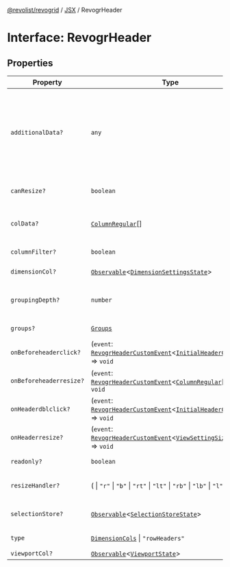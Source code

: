 [@revolist/revogrid](README.md) / [JSX](Namespace.JSX.md) / RevogrHeader

# Interface: RevogrHeader

## Properties

| Property | Type | Description | Defined in |
| ------ | ------ | ------ | ------ |
| `additionalData?` | `any` | Extra properties to pass into header renderer, such as vue or react components to handle parent | [src/components.d.ts:1766](https://github.com/revolist/revogrid/blob/7c04a51ec5214ac7292502c14a49e3fb70d452cb/src/components.d.ts#L1766) |
| `canResize?` | `boolean` | If columns can be resized | [src/components.d.ts:1770](https://github.com/revolist/revogrid/blob/7c04a51ec5214ac7292502c14a49e3fb70d452cb/src/components.d.ts#L1770) |
| `colData?` | [`ColumnRegular`](Interface.ColumnRegular.md)[] | Columns - defines an array of grid columns. | [src/components.d.ts:1774](https://github.com/revolist/revogrid/blob/7c04a51ec5214ac7292502c14a49e3fb70d452cb/src/components.d.ts#L1774) |
| `columnFilter?` | `boolean` | Column filter | [src/components.d.ts:1778](https://github.com/revolist/revogrid/blob/7c04a51ec5214ac7292502c14a49e3fb70d452cb/src/components.d.ts#L1778) |
| `dimensionCol?` | [`Observable`](TypeAlias.Observable.md)\<[`DimensionSettingsState`](Interface.DimensionSettingsState.md)\> | Dimension settings X | [src/components.d.ts:1782](https://github.com/revolist/revogrid/blob/7c04a51ec5214ac7292502c14a49e3fb70d452cb/src/components.d.ts#L1782) |
| `groupingDepth?` | `number` | Grouping depth, how many levels of grouping | [src/components.d.ts:1786](https://github.com/revolist/revogrid/blob/7c04a51ec5214ac7292502c14a49e3fb70d452cb/src/components.d.ts#L1786) |
| `groups?` | [`Groups`](TypeAlias.Groups.md) | Column groups | [src/components.d.ts:1790](https://github.com/revolist/revogrid/blob/7c04a51ec5214ac7292502c14a49e3fb70d452cb/src/components.d.ts#L1790) |
| `onBeforeheaderclick?` | (`event`: [`RevogrHeaderCustomEvent`](Interface.RevogrHeaderCustomEvent.md)\<[`InitialHeaderClick`](TypeAlias.InitialHeaderClick.md)\>) => `void` | On initial header click | [src/components.d.ts:1794](https://github.com/revolist/revogrid/blob/7c04a51ec5214ac7292502c14a49e3fb70d452cb/src/components.d.ts#L1794) |
| `onBeforeheaderresize?` | (`event`: [`RevogrHeaderCustomEvent`](Interface.RevogrHeaderCustomEvent.md)\<[`ColumnRegular`](Interface.ColumnRegular.md)[]\>) => `void` | On before header resize | [src/components.d.ts:1798](https://github.com/revolist/revogrid/blob/7c04a51ec5214ac7292502c14a49e3fb70d452cb/src/components.d.ts#L1798) |
| `onHeaderdblclick?` | (`event`: [`RevogrHeaderCustomEvent`](Interface.RevogrHeaderCustomEvent.md)\<[`InitialHeaderClick`](TypeAlias.InitialHeaderClick.md)\>) => `void` | On header double click | [src/components.d.ts:1802](https://github.com/revolist/revogrid/blob/7c04a51ec5214ac7292502c14a49e3fb70d452cb/src/components.d.ts#L1802) |
| `onHeaderresize?` | (`event`: [`RevogrHeaderCustomEvent`](Interface.RevogrHeaderCustomEvent.md)\<[`ViewSettingSizeProp`](TypeAlias.ViewSettingSizeProp.md)\>) => `void` | On header resize | [src/components.d.ts:1806](https://github.com/revolist/revogrid/blob/7c04a51ec5214ac7292502c14a49e3fb70d452cb/src/components.d.ts#L1806) |
| `readonly?` | `boolean` | Readonly mode | [src/components.d.ts:1810](https://github.com/revolist/revogrid/blob/7c04a51ec5214ac7292502c14a49e3fb70d452cb/src/components.d.ts#L1810) |
| `resizeHandler?` | ( \| `"r"` \| `"b"` \| `"rt"` \| `"lt"` \| `"rb"` \| `"lb"` \| `"l"` \| `"t"`)[] | Defines resize position | [src/components.d.ts:1814](https://github.com/revolist/revogrid/blob/7c04a51ec5214ac7292502c14a49e3fb70d452cb/src/components.d.ts#L1814) |
| `selectionStore?` | [`Observable`](TypeAlias.Observable.md)\<[`SelectionStoreState`](TypeAlias.SelectionStoreState.md)\> | Selection, range, focus | [src/components.d.ts:1818](https://github.com/revolist/revogrid/blob/7c04a51ec5214ac7292502c14a49e3fb70d452cb/src/components.d.ts#L1818) |
| `type` | [`DimensionCols`](TypeAlias.DimensionCols.md) \| `"rowHeaders"` | Column type | [src/components.d.ts:1822](https://github.com/revolist/revogrid/blob/7c04a51ec5214ac7292502c14a49e3fb70d452cb/src/components.d.ts#L1822) |
| `viewportCol?` | [`Observable`](TypeAlias.Observable.md)\<[`ViewportState`](Interface.ViewportState.md)\> | Viewport X | [src/components.d.ts:1826](https://github.com/revolist/revogrid/blob/7c04a51ec5214ac7292502c14a49e3fb70d452cb/src/components.d.ts#L1826) |
